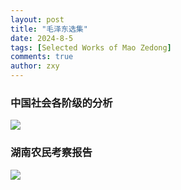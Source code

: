 ```yaml
---
layout: post
title: "毛泽东选集"
date: 2024-8-5
tags: [Selected Works of Mao Zedong]
comments: true
author: zxy
---
```


### 中国社会各阶级的分析

![](https://zxyandzxy.github.io/images/%E6%AF%9B%E6%B3%BD%E4%B8%9C%E9%80%89%E9%9B%861-1.png)

### 湖南农民考察报告

![](https://zxyandzxy.github.io/images/%E6%AF%9B%E6%B3%BD%E4%B8%9C%E9%80%89%E9%9B%861-2.png)
